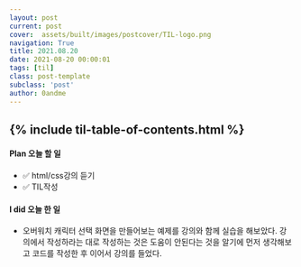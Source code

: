 ```yaml
---
layout: post
current: post
cover:  assets/built/images/postcover/TIL-logo.png
navigation: True
title: 2021.08.20
date: 2021-08-20 00:00:01
tags: [til]
class: post-template
subclass: 'post'
author: 0andme
---
```

{% include til-table-of-contents.html %}
---

<!-- excerpt-start -->

#### Plan 오늘 할 일
+ ✅ html/css강의 듣기
+ ✅ TIL작성

#### I did 오늘 한 일
+ 오버워치 캐릭터 선택 화면을 만들어보는 예제를 강의와 함께 실습을 해보았다.
강의에서 작성하라는 대로 작성하는 것은 도움이 안된다는 것을 알기에 먼저 생각해보고 코드를 작성한 후 이어서 강의를 들었다. 
